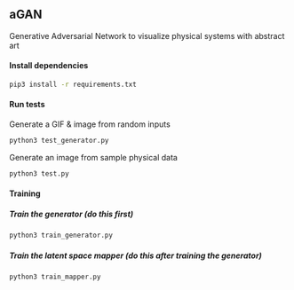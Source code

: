 ## aGAN
Generative Adversarial Network to visualize physical systems with abstract art

#### Install dependencies

```bash
pip3 install -r requirements.txt
```

#### Run tests
Generate a GIF & image from random inputs
```bash
python3 test_generator.py
```
Generate an image from sample physical data
```bash
python3 test.py
```

#### Training
##### Train the generator (do this first)
```bash
python3 train_generator.py
```
##### Train the latent space mapper (do this after training the generator)
```bash
python3 train_mapper.py
```
